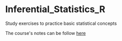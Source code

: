 # Inferential_Statistics_R
Study exercises to practice basic statistical concepts

The course's notes can be follow [here](https://github.com/rb-one/Curso_de_Estadistica_Inferencial_con_R/blob/master/Notes/note.md)
